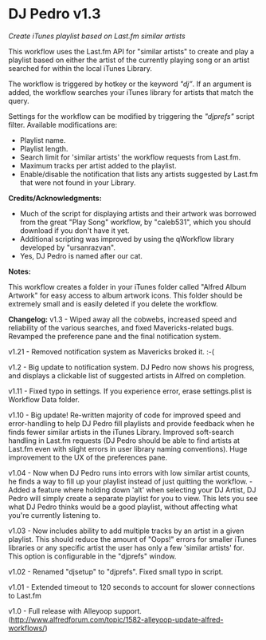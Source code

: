 DJ Pedro v1.3
=============

*Create iTunes playlist based on Last.fm similar artists*
 
This workflow uses the Last.fm API for "similar artists" to create and play a playlist based on either the artist of the currently playing song or an artist searched for within the local iTunes Library.
  
The workflow is triggered by hotkey or the keyword *"dj”*. If an argument is added, the workflow searches your iTunes library for artists that match the query.
 

Settings for the workflow can be modified by triggering the *"djprefs"* script filter. Available modifications are:
- Playlist name.
- Playlist length.
- Search limit for 'similar artists' the workflow requests from Last.fm.
- Maximum tracks per artist added to the playlist.
- Enable/disable the notification that lists any artists suggested by Last.fm that were not found in your Library.

**Credits/Acknowledgments:**

- Much of the script for displaying artists and their artwork was borrowed from the great "Play Song" workflow, by "caleb531", which you should download if you don't have it yet. 
- Additional scripting was improved by using the qWorkflow library developed by "ursanrazvan".
- Yes, DJ Pedro is named after our cat.
 
**Notes:**

This workflow creates a folder in your iTunes folder called "Alfred Album Artwork" for easy access to album artwork icons. This folder should be extremely small and is easily deleted if you delete the workflow.
 
**Changelog:**
v1.3 - Wiped away all the cobwebs, increased speed and reliability of the various searches, and fixed Mavericks-related bugs. Revamped the preference pane and the final notification system.

v1.21 - Removed notification system as Mavericks broked it. :-(

v1.2 - Big update to notification system. DJ Pedro now shows his progress, and displays a clickable list of suggested artists in Alfred on completion.

v1.11 - Fixed typo in settings. If you experience error, erase settings.plist is Workflow Data folder.

v1.10 - Big update! Re-written majority of code for improved speed and error-handling to help DJ Pedro fill playlists and provide feedback when he finds fewer similar artists in the iTunes Library. Improved soft-search handling in Last.fm requests (DJ Pedro should be able to find artists at Last.fm even with slight errors in user library naming conventions). Huge improvement to the UX of the preferences pane.

v1.04 - Now when DJ Pedro runs into errors with low similar artist counts, he finds a way to fill up your playlist instead of just quitting the workflow. 
	 - Added a feature where holding down 'alt' when selecting your DJ Artist, DJ Pedro will simply create a separate playlist for you to view. This lets you see what DJ Pedro thinks would be a good playlist, without affecting what you're currently listening to.

v1.03 - Now includes ability to add multiple tracks by an artist in a given playlist. This should reduce the amount of "Oops!" errors for smaller iTunes libraries or any specific artist the user has only a few 'similar artists' for. This option is configurable in the "djprefs" window.

v1.02 - Renamed "djsetup" to "djprefs". Fixed small typo in script.

v1.01 - Extended timeout to 120 seconds to account for slower connections to Last.fm

v1.0 - Full release with Alleyoop support. (http://www.alfredforum.com/topic/1582-alleyoop-update-alfred-workflows/)
